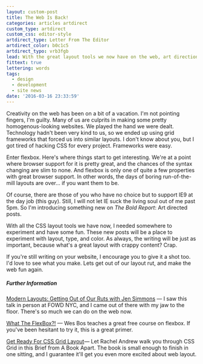 ```yaml
---
layout: custom-post
title: The Web Is Back!
categories: articles artdirect
custom_type: artdirect
custom_css: editor-style
artdirect_type: Letter From The Editor
artdirect_color: b0c1c5
artdirect_typo: vrb3fgb
lead: With the great layout tools we now have on the web, art direction is making a comeback.
fittext: true
lettering: words
tags:
  - design
  - development
  - site news
date: '2016-03-16 23:33:59'
---
```

Creativity on the web has been on a bit of a vacation. I'm not pointing fingers, I'm guilty. Many of us are culprits in making some pretty homogenous-looking websites. We played the hand we were dealt. Technology hadn't been very kind to us, so we ended up using grid frameworks that forced us into similar layouts. I don't know about you, but I got tired of hacking CSS for every project. Frameworks were easy.

Enter flexbox. Here's where things start to get interesting. We're at a point where browser support for it is pretty great, and the chances of the syntax changing are slim to none. And flexbox is only one of quite a few properties with great browser support. In other words, the days of boring run-of-the-mill layouts are over… if you want them to be.

Of course, there are those of you who have no choice but  to support IE9 at the day job (this guy). Still, I will not let IE suck the living soul out of me past 5pm. So I'm introducing something new on *The Bold Report*: Art directed posts.

With all the CSS layout tools we have now, I needed somewhere to experiment and have some fun. These new posts will be a place to experiment with layout, type,  and color. As always, the writing will be just as important, because what's a great layout with crappy content? Crap.

If you're still writing on your website, I encourage you to give it a shot too. I'd love to see what you make. Lets get out of our layout rut, and make the web fun again.

##### Further Information
[Modern Layouts: Getting Out of Our Ruts with Jen Simmons](https://youtu.be/ZNpn7FBp_9U) — I saw this talk in person at FOWD NYC, and I came out of there with my jaw to the floor. There's so much we can do on the web now.

[What The FlexBox?!](http://flexbox.io/) — Wes Bos teaches a great free course on flexbox. If you've been hesitant to try it, this is a great primer.

[Get Ready For CSS Grid Layout](https://abookapart.com/products/get-ready-for-css-grid-layout)— Let Rachel Andrew walk you through CSS Grid in this Brief from A Book Apart. The book is small enough to finish in one sitting, and I guarantee it'll get you even more  excited about web layout.
